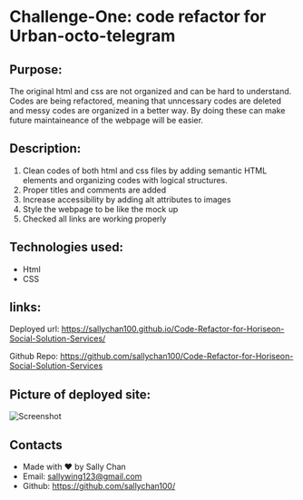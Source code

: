 # Challenge-One: code refactor for Urban-octo-telegram

## Purpose:
The original html and css are not organized and can be hard to understand. 
Codes are being refactored, meaning that unncessary codes are deleted and messy codes are organized in a better way.
By doing these can make future maintaineance of the webpage will be easier. 

## Description:
1. Clean codes of both html and css files by adding semantic HTML elements and organizing codes with logical structures.
2. Proper titles and comments are added
3. Increase accessibility by adding alt attributes to images
4. Style the webpage to be like the mock up
5. Checked all links are working properly 

## Technologies used: 
* Html 
* CSS

## links:
Deployed url:
https://sallychan100.github.io/Code-Refactor-for-Horiseon-Social-Solution-Services/

Github Repo:
https://github.com/sallychan100/Code-Refactor-for-Horiseon-Social-Solution-Services

## Picture of deployed site: 
![Screenshot](https://github.com/sallychan100/Code-Refactor-for-Horiseon-Social-Solution-Services/blob/main/assets/images/screenshot.png)

## Contacts
* Made with ❤️ by Sally Chan
* Email: sallywing123@gmail.com
* Github: https://github.com/sallychan100/
